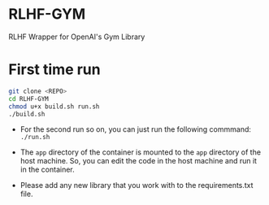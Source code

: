 # RLHF-GYM
RLHF Wrapper for OpenAI's Gym Library

# First time run

```bash
git clone <REPO>
cd RLHF-GYM
chmod u+x build.sh run.sh
./build.sh
```

- For the second run so on, you can just run the following commmand:
    `./run.sh`

- The `app` directory of the container is mounted to the `app` directory of the host machine. So, you can edit the code in the host machine and run it in the container.

- Please add any new library that you work with to the requirements.txt file.